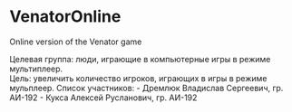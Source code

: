 # VenatorOnline
Online version of the Venator game

Целевая группа: люди, играющие в компьютерные игры в режиме мультиплеер.<br>
Цель: увеличить количество игроков, играющих в игры в режиме мульплеер.
Список участников:
	- Дремлюк Владислав Сергеевич, гр. АИ-192
	- Кукса Алексей Русланович, гр. АИ-192
